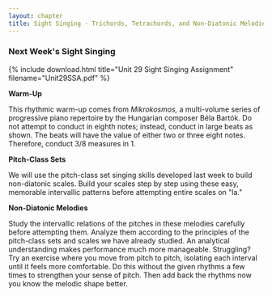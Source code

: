 ```yaml
---
layout: chapter
title: Sight Singing - Trichords, Tetrachords, and Non-Diatonic Melodies
---
```


### Next Week's Sight Singing

{% include download.html title="Unit 29 Sight Singing Assignment" filename="Unit29SSA.pdf" %}

**Warm-Up**

This rhythmic warm-up comes from *Mikrokosmos,* a multi-volume series of progressive piano repertoire by the Hungarian composer B&eacute;la Bart&oacute;k. Do not attempt to conduct in eighth notes; instead, conduct in large beats as shown. The beats will have the value of either two or three eight notes. Therefore, conduct 3/8 measures in 1.

**Pitch-Class Sets**

We will use the pitch-class set singing skills developed last week to build non-diatonic scales. Build your scales step by step using these easy, memorable intervallic patterns before attempting entire scales on "la."

**Non-Diatonic Melodies**

Study the intervallic relations of the pitches in these melodies carefully before attempting them. Analyze them according to the principles of the pitch-class sets and scales we have already studied. An analytical understanding makes performance much more manageable. Struggling? Try an exercise where you move from pitch to pitch, isolating each interval until it feels more comfortable. Do this without the given rhythms a few times to strengthen your sense of pitch. Then add back the rhythms now you know the melodic shape better.